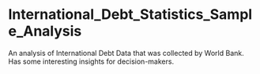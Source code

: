 # International_Debt_Statistics_Sample_Analysis
An analysis of International Debt Data that was collected by World Bank. Has some interesting insights for decision-makers. 
